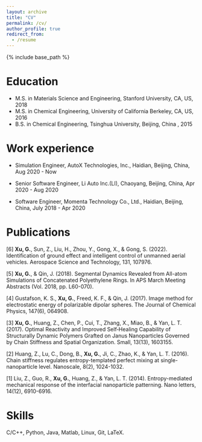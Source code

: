 ```yaml
---
layout: archive
title: "CV"
permalink: /cv/
author_profile: true
redirect_from:
  - /resume
---
```


{% include base_path %}

Education
======
* M.S. in Materials Science and Engineering, Stanford University, CA, US, 2018
* M.S. in Chemical Engineering, University of California Berkeley, CA, US, 2016
* B.S. in Chemical Engineering, Tsinghua University, Beijing, China , 2015

Work experience
======
* Simulation Engineer, AutoX Technologies, Inc., Haidian, Beijing, China, Aug 2020 - Now

* Senior Software Engineer, Li Auto Inc.(LI), Chaoyang, Beijing, China, Apr 2020 - Aug 2020

* Software Engineer, Momenta Technology Co., Ltd., Haidian, Beijing, China, July 2018 - Apr 2020

Publications
======

[6] <b>Xu, G.</b>, Sun, Z., Liu, H., Zhou, Y., Gong, X., & Gong, S. (2022). Identification of ground effect and intelligent control of unmanned aerial vehicles. Aerospace Science and Technology, 131, 107976.

[5] <b>Xu, G.</b>, & Qin, J. (2018). Segmental Dynamics Revealed from All-atom Simulations of Concatenated Polyethylene Rings. In APS March Meeting Abstracts (Vol. 2018, pp. L60-070).

[4] Gustafson, K. S., <b>Xu, G.</b>, Freed, K. F., & Qin, J. (2017). Image method for electrostatic energy of polarizable dipolar spheres. The Journal of Chemical Physics, 147(6), 064908.

[3] <b>Xu, G.</b>, Huang, Z., Chen, P., Cui, T., Zhang, X., Miao, B., & Yan, L. T. (2017). Optimal Reactivity and Improved Self‐Healing Capability of Structurally Dynamic Polymers Grafted on Janus Nanoparticles Governed by Chain Stiffness and Spatial Organization. Small, 13(13), 1603155.

[2] Huang, Z., Lu, C., Dong, B., <b>Xu, G.</b>, Ji, C., Zhao, K., & Yan, L. T. (2016). Chain stiffness regulates entropy-templated perfect mixing at single-nanoparticle level. Nanoscale, 8(2), 1024-1032.

[1] Liu, Z., Guo, R., <b>Xu, G.</b>, Huang, Z., & Yan, L. T. (2014). Entropy-mediated mechanical response of the interfacial nanoparticle patterning. Nano letters, 14(12), 6910-6916.

Skills
======

C/C++, Python, Java, Matlab, Linux, Git, LaTeX.